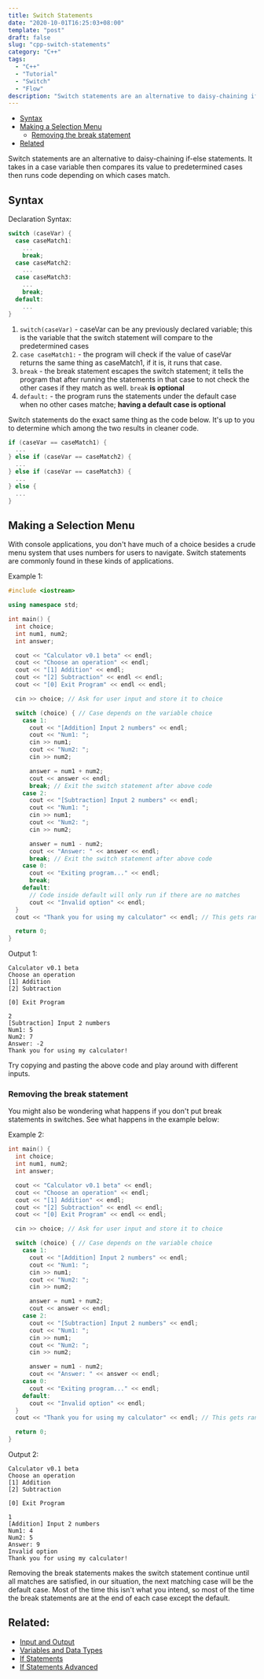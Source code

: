 ```yaml
---
title: Switch Statements 
date: "2020-10-01T16:25:03+08:00"
template: "post"
draft: false 
slug: "cpp-switch-statements"
category: "C++"
tags:
  - "C++"
  - "Tutorial"
  - "Switch"
  - "Flow"
description: "Switch statements are an alternative to daisy-chaining if-else statements. It takes in a case variable then compares its value to predetermined cases then runs code depending on which cases match."
---
```


- [Syntax](#syntax)
- [Making a Selection Menu](#making-a-selection-menu)
  - [Removing the break statement](#removing-the-break-statement)
- [Related](#related)

Switch statements are an alternative to daisy-chaining if-else statements. It takes in a case variable then compares its value to predetermined cases then runs code depending on which cases match.

## Syntax

Declaration Syntax:

```cpp
switch (caseVar) {
  case caseMatch1:
    ...
    break;
  case caseMatch2:
    ...
  case caseMatch3:
    ...
    break;
  default:
    ...
}
```

1. `switch(caseVar)` - caseVar can be any previously declared variable; this is the variable that the switch statement will compare to the predetermined cases
2. `case caseMatch1:` - the program will check if the value of caseVar returns the same thing as caseMatch1, if it is, it runs that case.
3. `break` - the break statement escapes the switch statement; it tells the program that after running the statements in that case to not check the other cases if they match as well. `break` **is optional**
4. `default:` - the program runs the statements under the default case when no other cases matche; **having a default case is optional**

Switch statements do the exact same thing as the code below. It's up to you to determine which among the two results in cleaner code.

```cpp
if (caseVar == caseMatch1) {
  ...
} else if (caseVar == caseMatch2) {
  ...
} else if (caseVar == caseMatch3) {
  ...
} else {
  ...
}
```

## Making a Selection Menu

With console applications, you don't have much of a choice besides a crude menu system that uses numbers for users to navigate. Switch statements are commonly found in these kinds of applications.

Example 1:

```cpp
#include <iostream>

using namespace std;

int main() {
  int choice;
  int num1, num2;
  int answer;

  cout << "Calculator v0.1 beta" << endl;
  cout << "Choose an operation" << endl;
  cout << "[1] Addition" << endl;
  cout << "[2] Subtraction" << endl << endl;
  cout << "[0] Exit Program" << endl << endl;

  cin >> choice; // Ask for user input and store it to choice

  switch (choice) { // Case depends on the variable choice
    case 1:
      cout << "[Addition] Input 2 numbers" << endl;
      cout << "Num1: ";
      cin >> num1;
      cout << "Num2: ";
      cin >> num2;

      answer = num1 + num2;
      cout << answer << endl;
      break; // Exit the switch statement after above code
    case 2:
      cout << "[Subtraction] Input 2 numbers" << endl;
      cout << "Num1: ";
      cin >> num1;
      cout << "Num2: ";
      cin >> num2;

      answer = num1 - num2;
      cout << "Answer: " << answer << endl;
      break; // Exit the switch statement after above code
    case 0:
      cout << "Exiting program..." << endl;
      break;
    default:
      // Code inside default will only run if there are no matches
      cout << "Invalid option" << endl;
  }
  cout << "Thank you for using my calculator" << endl; // This gets ran regardless

  return 0;
}
```

Output 1:

```
Calculator v0.1 beta
Choose an operation
[1] Addition
[2] Subtraction

[0] Exit Program

2
[Subtraction] Input 2 numbers
Num1: 5
Num2: 7
Answer: -2
Thank you for using my calculator!
```

Try copying and pasting the above code and play around with different inputs. 

### Removing the break statement

You might also be wondering what happens if you don't put break statements in switches. See what happens in the example below:

Example 2:

```cpp
int main() {
  int choice;
  int num1, num2;
  int answer;

  cout << "Calculator v0.1 beta" << endl;
  cout << "Choose an operation" << endl;
  cout << "[1] Addition" << endl;
  cout << "[2] Subtraction" << endl << endl;
  cout << "[0] Exit Program" << endl << endl;

  cin >> choice; // Ask for user input and store it to choice

  switch (choice) { // Case depends on the variable choice
    case 1:
      cout << "[Addition] Input 2 numbers" << endl;
      cout << "Num1: ";
      cin >> num1;
      cout << "Num2: ";
      cin >> num2;

      answer = num1 + num2;
      cout << answer << endl;
    case 2:
      cout << "[Subtraction] Input 2 numbers" << endl;
      cout << "Num1: ";
      cin >> num1;
      cout << "Num2: ";
      cin >> num2;

      answer = num1 - num2;
      cout << "Answer: " << answer << endl;
    case 0:
      cout << "Exiting program..." << endl;
    default:
      cout << "Invalid option" << endl;
  }
  cout << "Thank you for using my calculator" << endl; // This gets ran regardless

  return 0;
}
```

Output 2:

```
Calculator v0.1 beta
Choose an operation
[1] Addition
[2] Subtraction

[0] Exit Program

1
[Addition] Input 2 numbers
Num1: 4
Num2: 5
Answer: 9
Invalid option
Thank you for using my calculator!
```

Removing the break statements makes the switch statement continue until all matches are satisfied, in our situation, the next matching case will be the default case. Most of the time this isn't what you intend, so most of the time the break statements are at the end of each case except the default.

## Related:

- [Input and Output](/posts/cpp-input-output)
- [Variables and Data Types](/posts/cpp-variables)
- [If Statements](posts/cpp-if-statements)
- [If Statements Advanced](/posts/cpp-if-statements-advanced)